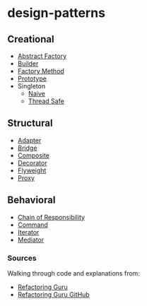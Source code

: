 # design-patterns

## Creational
- [Abstract Factory](abstract-factory.py)
- [Builder](builder.py)
- [Factory Method](factory-method.py)
- [Prototype](prototype.py)
- Singleton
  - [Naive](singleton-naive.py)
  - [Thread Safe](singleton-thread-safe.py)

## Structural
- [Adapter](adapter.py)
- [Bridge](bridge.py)
- [Composite](composite.py)
- [Decorator](decorator.py)
- [Flyweight](flyweight.py)
- [Proxy](proxy.py)

## Behavioral
- [Chain of Responsibility](chain-of-responsibility.py)
- [Command](command.py)
- [Iterator](iterator.py)
- [Mediator](mediator.py)

### Sources
Walking through code and explanations from:
- [Refactoring Guru](https://refactoring.guru)
- [Refactoring Guru GitHub](https://github.com/RefactoringGuru)